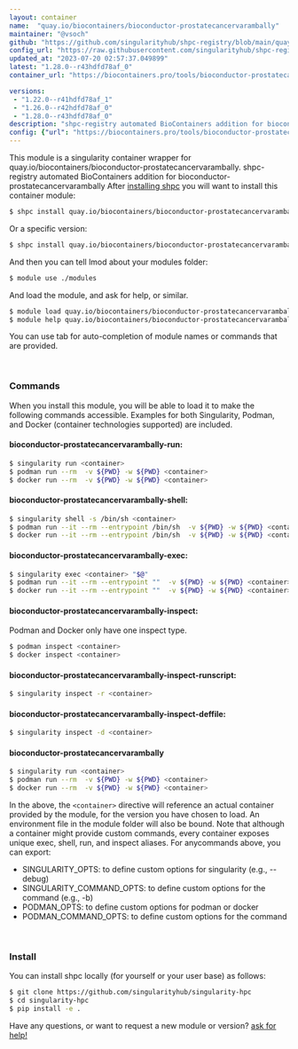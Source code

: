 ```yaml
---
layout: container
name:  "quay.io/biocontainers/bioconductor-prostatecancervarambally"
maintainer: "@vsoch"
github: "https://github.com/singularityhub/shpc-registry/blob/main/quay.io/biocontainers/bioconductor-prostatecancervarambally/container.yaml"
config_url: "https://raw.githubusercontent.com/singularityhub/shpc-registry/main/quay.io/biocontainers/bioconductor-prostatecancervarambally/container.yaml"
updated_at: "2023-07-20 02:57:37.049899"
latest: "1.28.0--r43hdfd78af_0"
container_url: "https://biocontainers.pro/tools/bioconductor-prostatecancervarambally"

versions:
 - "1.22.0--r41hdfd78af_1"
 - "1.26.0--r42hdfd78af_0"
 - "1.28.0--r43hdfd78af_0"
description: "shpc-registry automated BioContainers addition for bioconductor-prostatecancervarambally"
config: {"url": "https://biocontainers.pro/tools/bioconductor-prostatecancervarambally", "maintainer": "@vsoch", "description": "shpc-registry automated BioContainers addition for bioconductor-prostatecancervarambally", "latest": {"1.28.0--r43hdfd78af_0": "sha256:689963344fc7460a9e2c8ba6387262e6bfd55e2ba003ef5e75f00b2852163986"}, "tags": {"1.22.0--r41hdfd78af_1": "sha256:cf62f25a049f839bb6e5720445d3d1676b94d8ea39c63c488678978f4c784b7f", "1.26.0--r42hdfd78af_0": "sha256:87a534a2c6fd75b256c074e316ad73f63732fdf63caa5a33da826671612a49f0", "1.28.0--r43hdfd78af_0": "sha256:689963344fc7460a9e2c8ba6387262e6bfd55e2ba003ef5e75f00b2852163986"}, "docker": "quay.io/biocontainers/bioconductor-prostatecancervarambally"}
---
```


This module is a singularity container wrapper for quay.io/biocontainers/bioconductor-prostatecancervarambally.
shpc-registry automated BioContainers addition for bioconductor-prostatecancervarambally
After [installing shpc](#install) you will want to install this container module:


```bash
$ shpc install quay.io/biocontainers/bioconductor-prostatecancervarambally
```

Or a specific version:

```bash
$ shpc install quay.io/biocontainers/bioconductor-prostatecancervarambally:1.28.0--r43hdfd78af_0
```

And then you can tell lmod about your modules folder:

```bash
$ module use ./modules
```

And load the module, and ask for help, or similar.

```bash
$ module load quay.io/biocontainers/bioconductor-prostatecancervarambally/1.28.0--r43hdfd78af_0
$ module help quay.io/biocontainers/bioconductor-prostatecancervarambally/1.28.0--r43hdfd78af_0
```

You can use tab for auto-completion of module names or commands that are provided.

<br>

### Commands

When you install this module, you will be able to load it to make the following commands accessible.
Examples for both Singularity, Podman, and Docker (container technologies supported) are included.

#### bioconductor-prostatecancervarambally-run:

```bash
$ singularity run <container>
$ podman run --rm  -v ${PWD} -w ${PWD} <container>
$ docker run --rm  -v ${PWD} -w ${PWD} <container>
```

#### bioconductor-prostatecancervarambally-shell:

```bash
$ singularity shell -s /bin/sh <container>
$ podman run --it --rm --entrypoint /bin/sh  -v ${PWD} -w ${PWD} <container>
$ docker run --it --rm --entrypoint /bin/sh  -v ${PWD} -w ${PWD} <container>
```

#### bioconductor-prostatecancervarambally-exec:

```bash
$ singularity exec <container> "$@"
$ podman run --it --rm --entrypoint ""  -v ${PWD} -w ${PWD} <container> "$@"
$ docker run --it --rm --entrypoint ""  -v ${PWD} -w ${PWD} <container> "$@"
```

#### bioconductor-prostatecancervarambally-inspect:

Podman and Docker only have one inspect type.

```bash
$ podman inspect <container>
$ docker inspect <container>
```

#### bioconductor-prostatecancervarambally-inspect-runscript:

```bash
$ singularity inspect -r <container>
```

#### bioconductor-prostatecancervarambally-inspect-deffile:

```bash
$ singularity inspect -d <container>
```



#### bioconductor-prostatecancervarambally

```bash
$ singularity run <container>
$ podman run --rm  -v ${PWD} -w ${PWD} <container>
$ docker run --rm  -v ${PWD} -w ${PWD} <container>
```


In the above, the `<container>` directive will reference an actual container provided
by the module, for the version you have chosen to load. An environment file in the
module folder will also be bound. Note that although a container
might provide custom commands, every container exposes unique exec, shell, run, and
inspect aliases. For anycommands above, you can export:

 - SINGULARITY_OPTS: to define custom options for singularity (e.g., --debug)
 - SINGULARITY_COMMAND_OPTS: to define custom options for the command (e.g., -b)
 - PODMAN_OPTS: to define custom options for podman or docker
 - PODMAN_COMMAND_OPTS: to define custom options for the command

<br>

### Install

You can install shpc locally (for yourself or your user base) as follows:

```bash
$ git clone https://github.com/singularityhub/singularity-hpc
$ cd singularity-hpc
$ pip install -e .
```

Have any questions, or want to request a new module or version? [ask for help!](https://github.com/singularityhub/singularity-hpc/issues)